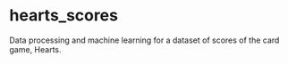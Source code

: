 # hearts_scores
Data processing and machine learning for a dataset of scores of the card game, Hearts.
